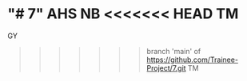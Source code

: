"# 7" 
AHS
NB
<<<<<<< HEAD
TM
=======
GY
>>>>>>> branch 'main' of https://github.com/Trainee-Project/7.git
TM